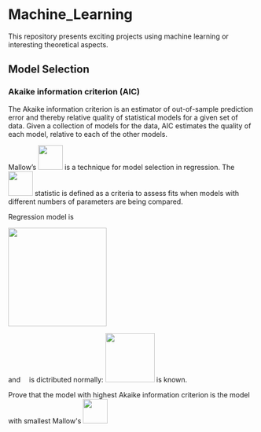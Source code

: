 # Machine_Learning
This repository presents exciting projects using machine learning or interesting theoretical aspects.

## Model Selection

### Akaike information criterion (AIC)

The Akaike information criterion is an estimator of out-of-sample prediction error and thereby relative quality of statistical models for a given set of data. Given a collection of models for the data, AIC estimates the quality of each model, relative to each of the other models. 

Mallow’s <img src="http://latex2png.com/pngs/9f3d4296f92bcac8fd4935bc1a06ddbb.png" width="50"/> is a technique for model selection in regression. The <img src="http://latex2png.com/pngs/9f3d4296f92bcac8fd4935bc1a06ddbb.png" width="50"/> statistic is defined as a criteria to assess fits when models with different numbers of parameters are being compared.

Regression model is

<img src="http://latex2png.com/pngs/6a16c6466cb7d4ff8c0fc4c38339ca6c.png" width="200"/>

and <img src="http://latex2png.com/pngs/a585fca649d15ba28f30dc4b15455a2d.png" width="10"/> is dictributed normally: <img src="http://latex2png.com/pngs/cdc9a61937624354c56bfcb0061a33b9.png" width="100"/> is known.

Prove that the model with highest Akaike information criterion is the model with smallest Mallow's <img src="http://latex2png.com/pngs/9f3d4296f92bcac8fd4935bc1a06ddbb.png" width="50"/>


